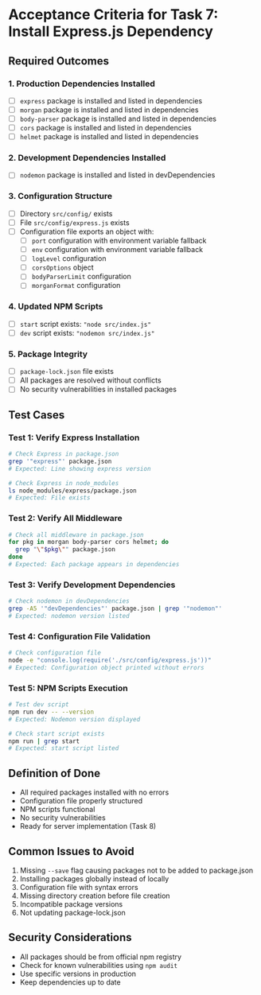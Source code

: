 # Acceptance Criteria for Task 7: Install Express.js Dependency

## Required Outcomes

### 1. Production Dependencies Installed
- [ ] `express` package is installed and listed in dependencies
- [ ] `morgan` package is installed and listed in dependencies
- [ ] `body-parser` package is installed and listed in dependencies
- [ ] `cors` package is installed and listed in dependencies
- [ ] `helmet` package is installed and listed in dependencies

### 2. Development Dependencies Installed
- [ ] `nodemon` package is installed and listed in devDependencies

### 3. Configuration Structure
- [ ] Directory `src/config/` exists
- [ ] File `src/config/express.js` exists
- [ ] Configuration file exports an object with:
  - [ ] `port` configuration with environment variable fallback
  - [ ] `env` configuration with environment variable fallback
  - [ ] `logLevel` configuration
  - [ ] `corsOptions` object
  - [ ] `bodyParserLimit` configuration
  - [ ] `morganFormat` configuration

### 4. Updated NPM Scripts
- [ ] `start` script exists: `"node src/index.js"`
- [ ] `dev` script exists: `"nodemon src/index.js"`

### 5. Package Integrity
- [ ] `package-lock.json` file exists
- [ ] All packages are resolved without conflicts
- [ ] No security vulnerabilities in installed packages

## Test Cases

### Test 1: Verify Express Installation
```bash
# Check Express in package.json
grep '"express"' package.json
# Expected: Line showing express version

# Check Express in node_modules
ls node_modules/express/package.json
# Expected: File exists
```

### Test 2: Verify All Middleware
```bash
# Check all middleware in package.json
for pkg in morgan body-parser cors helmet; do
  grep "\"$pkg\"" package.json
done
# Expected: Each package appears in dependencies
```

### Test 3: Verify Development Dependencies
```bash
# Check nodemon in devDependencies
grep -A5 '"devDependencies"' package.json | grep '"nodemon"'
# Expected: nodemon version listed
```

### Test 4: Configuration File Validation
```bash
# Check configuration file
node -e "console.log(require('./src/config/express.js'))"
# Expected: Configuration object printed without errors
```

### Test 5: NPM Scripts Execution
```bash
# Test dev script
npm run dev -- --version
# Expected: Nodemon version displayed

# Check start script exists
npm run | grep start
# Expected: start script listed
```

## Definition of Done
- All required packages installed with no errors
- Configuration file properly structured
- NPM scripts functional
- No security vulnerabilities
- Ready for server implementation (Task 8)

## Common Issues to Avoid
1. Missing `--save` flag causing packages not to be added to package.json
2. Installing packages globally instead of locally
3. Configuration file with syntax errors
4. Missing directory creation before file creation
5. Incompatible package versions
6. Not updating package-lock.json

## Security Considerations
- All packages should be from official npm registry
- Check for known vulnerabilities using `npm audit`
- Use specific versions in production
- Keep dependencies up to date